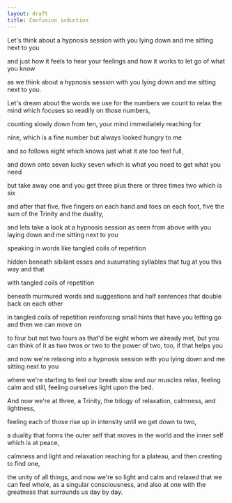 ```yaml
---
layout: draft
title: Confusion induction
---
```


<calm> Let's think about a hypnosis session with you lying down and me sitting next to you

and just how it feels to hear your feelings and how it works to let go of what you know

as we think about a hypnosis session with you lying down and me sitting next to you.

<Slower> Let's dream about the words we use for the numbers we count to relax the mind which focuses so readily on those numbers,

counting slowly down from ten, your mind immediately reaching for

<faster> nine, which is a fine number but always looked hungry to me

and so follows eight which knows just what it ate too feel full,

and down onto seven lucky seven which is what you need to get what you need

but take away one and you get three plus there or three times two which is six

and after that five, five fingers on each hand and toes on each foot, five the sum of the Trinity and the duality,

<calm> and lets take a look at a hypnosis session as seen from above with you laying down and me sitting next to you

<faster> speaking in words like tangled coils of repetition

hidden beneath sibilant esses and susurrating syllables that tug at you this way and that

with tangled coils of repetition

beneath murmured words and suggestions and half sentences that double back on each other

in tangled coils of repetition reinforcing small hints that have you letting go and then we can move on

<suddenly slower> to four but not two fours as that'd be eight whom we already met, but you can think of it as two twos or two to the power of two, too, if that helps you

and now we're relaxing into a hypnosis session with you lying down and me sitting next to you

where we're starting to feel our breath slow and our muscles relax, feeling calm and still, feeling ourselves light upon the bed.

And now we're at three, a Trinity, the trilogy of relaxation, calmness, and lightness,

feeling each of those rise up in intensity until we get down to two,

a duality that forms the outer self that moves in the world and the inner self which is at peace,

<slowing until end> calmness and light and relaxation reaching for a plateau, and then cresting to find one,

the unity of all things, and now we're so light and calm and relaxed that we can feel whole, as a singular consciousness, and also at one with the greatness that surrounds us day by day.
